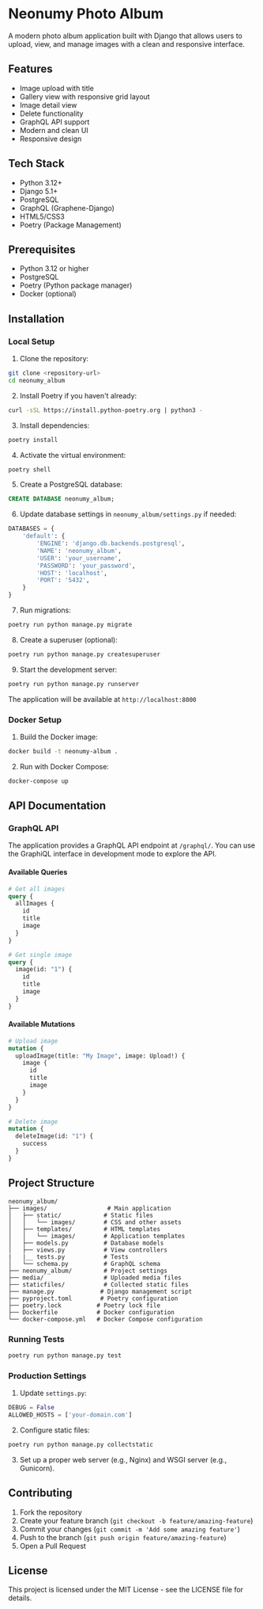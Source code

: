 # Neonumy Photo Album

A modern photo album application built with Django that allows users to upload, view, and manage images with a clean and responsive interface.

## Features

- Image upload with title
- Gallery view with responsive grid layout
- Image detail view
- Delete functionality
- GraphQL API support
- Modern and clean UI
- Responsive design

## Tech Stack

- Python 3.12+
- Django 5.1+
- PostgreSQL
- GraphQL (Graphene-Django)
- HTML5/CSS3
- Poetry (Package Management)

## Prerequisites

- Python 3.12 or higher
- PostgreSQL
- Poetry (Python package manager)
- Docker (optional)

## Installation

### Local Setup

1. Clone the repository:
```bash
git clone <repository-url>
cd neonumy_album
```

2. Install Poetry if you haven't already:
```bash
curl -sSL https://install.python-poetry.org | python3 -
```

3. Install dependencies:
```bash
poetry install
```

4. Activate the virtual environment:
```bash
poetry shell
```

5. Create a PostgreSQL database:
```sql
CREATE DATABASE neonumy_album;
```

6. Update database settings in `neonumy_album/settings.py` if needed:
```python
DATABASES = {
    'default': {
        'ENGINE': 'django.db.backends.postgresql',
        'NAME': 'neonumy_album',
        'USER': 'your_username',
        'PASSWORD': 'your_password',
        'HOST': 'localhost',
        'PORT': '5432',
    }
}
```

7. Run migrations:
```bash
poetry run python manage.py migrate
```

8. Create a superuser (optional):
```bash
poetry run python manage.py createsuperuser
```

9. Start the development server:
```bash
poetry run python manage.py runserver
```

The application will be available at `http://localhost:8000`

### Docker Setup

1. Build the Docker image:
```bash
docker build -t neonumy-album .
```

2. Run with Docker Compose:
```bash
docker-compose up
```

## API Documentation

### GraphQL API

The application provides a GraphQL API endpoint at `/graphql/`. You can use the GraphiQL interface in development mode to explore the API.

#### Available Queries

```graphql
# Get all images
query {
  allImages {
    id
    title
    image
  }
}

# Get single image
query {
  image(id: "1") {
    id
    title
    image
  }
}
```

#### Available Mutations

```graphql
# Upload image
mutation {
  uploadImage(title: "My Image", image: Upload!) {
    image {
      id
      title
      image
    }
  }
}

# Delete image
mutation {
  deleteImage(id: "1") {
    success
  }
}
```

## Project Structure

```
neonumy_album/
├── images/                 # Main application
│   ├── static/            # Static files
│   │   └── images/        # CSS and other assets
│   ├── templates/         # HTML templates
│   │   └── images/        # Application templates
│   ├── models.py          # Database models
│   ├── views.py           # View controllers
|   |__ tests.py           # Tests
│   └── schema.py          # GraphQL schema
├── neonumy_album/         # Project settings
├── media/                 # Uploaded media files
├── staticfiles/           # Collected static files
├── manage.py             # Django management script
├── pyproject.toml        # Poetry configuration
├── poetry.lock          # Poetry lock file
├── Dockerfile           # Docker configuration
└── docker-compose.yml   # Docker Compose configuration
```


### Running Tests
```bash
poetry run python manage.py test
```


### Production Settings

1. Update `settings.py`:
```python
DEBUG = False
ALLOWED_HOSTS = ['your-domain.com']
```

2. Configure static files:
```bash
poetry run python manage.py collectstatic
```

3. Set up a proper web server (e.g., Nginx) and WSGI server (e.g., Gunicorn).

## Contributing

1. Fork the repository
2. Create your feature branch (`git checkout -b feature/amazing-feature`)
3. Commit your changes (`git commit -m 'Add some amazing feature'`)
4. Push to the branch (`git push origin feature/amazing-feature`)
5. Open a Pull Request

## License

This project is licensed under the MIT License - see the LICENSE file for details. 